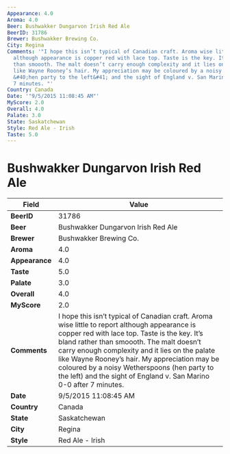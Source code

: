 ```yaml
---
Appearance: 4.0
Aroma: 4.0
Beer: Bushwakker Dungarvon Irish Red Ale
BeerID: 31786
Brewer: Bushwakker Brewing Co.
City: Regina
Comments: '"I hope this isn’t typical of Canadian craft. Aroma wise little to report
  although appearance is copper red with lace top. Taste is the key. It’s bland rather
  than smoooth. The malt doesn’t carry enough complexity and it lies on the palate
  like Wayne Rooney’s hair. My appreciation may be coloured by a noisy Wetherspoons
  &#40;hen party to the left&#41; and the sight of England v. San Marino 0-0 after
  7 minutes. "'
Country: Canada
Date: '"9/5/2015 11:08:45 AM"'
MyScore: 2.0
Overall: 4.0
Palate: 3.0
State: Saskatchewan
Style: Red Ale - Irish
Taste: 5.0
---
```


# Bushwakker Dungarvon Irish Red Ale

| Field         | Value |
|---------------|-------|
| **BeerID** | 31786 |
| **Beer** | Bushwakker Dungarvon Irish Red Ale |
| **Brewer** | Bushwakker Brewing Co. |
| **Aroma** | 4.0 |
| **Appearance** | 4.0 |
| **Taste** | 5.0 |
| **Palate** | 3.0 |
| **Overall** | 4.0 |
| **MyScore** | 2.0 |
| **Comments** | I hope this isn’t typical of Canadian craft. Aroma wise little to report although appearance is copper red with lace top. Taste is the key. It’s bland rather than smoooth. The malt doesn’t carry enough complexity and it lies on the palate like Wayne Rooney’s hair. My appreciation may be coloured by a noisy Wetherspoons &#40;hen party to the left&#41; and the sight of England v. San Marino 0-0 after 7 minutes.  |
| **Date** | 9/5/2015 11:08:45 AM |
| **Country** | Canada |
| **State** | Saskatchewan |
| **City** | Regina |
| **Style** | Red Ale - Irish |
